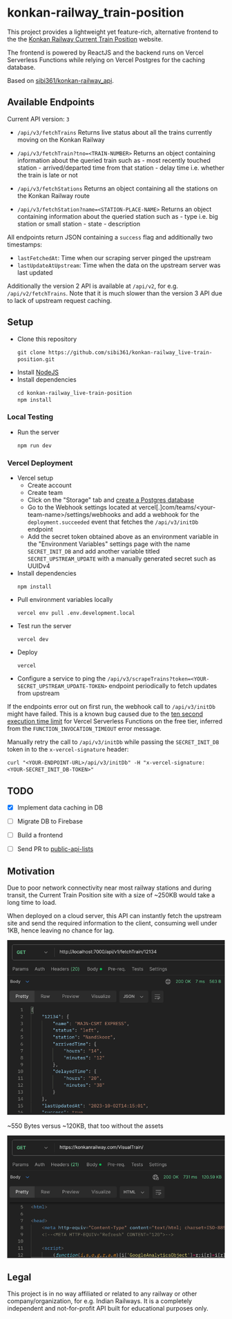 # konkan-railway_train-position

This project provides a lightweight yet feature-rich, alternative frontend to the the [Konkan Railway Current Train Position](https://konkanrailway.com/VisualTrain/) website.

The frontend is powered by ReactJS and the backend runs on Vercel Serverless Functions while relying on Vercel Postgres for the caching database.

Based on [sibi361/konkan-railway_api](https://github.com/sibi361/konkan-railway_api).


## Available Endpoints

Current API version: `3`

- `/api/v3/fetchTrains`
    Returns live status about all the trains currently moving on the Konkan Railway

- `/api/v3/fetchTrain?tno=<TRAIN-NUMBER>`
    Returns an object containing information about the queried train such as
        - most recently touched station
        - arrived/departed time from that station
        - delay time i.e. whether the train is late or not

- `/api/v3/fetchStations`
    Returns an object containing all the stations on the Konkan Railway route

- `/api/v3/fetchStation?name=<STATION-PLACE-NAME>`
     Returns an object containing information about the queried station such as
        - type i.e. big station or small station
        - state
        - description

All endpoints return JSON containing a `success` flag and additionally two timestamps:

- `lastFetchedAt`: Time when our scraping server pinged the upstream
- `lastUpdateAtUpstream`: Time when the data on the upstream server was last updated

Additionally the version 2 API is available at `/api/v2`, for e.g. `/api/v2/fetchTrains`. Note that it is much slower than the version 3 API due to lack of upstream request caching.


## Setup


- Clone this repository
    ```
    git clone https://github.com/sibi361/konkan-railway_live-train-position.git
    ```
- Install [NodeJS](https://nodejs.org/en/download)
- Install dependencies
    ```
    cd konkan-railway_live-train-position
    npm install
    ```

### Local Testing

- Run the server
    ```
    npm run dev
    ```

### Vercel Deployment

- Vercel setup
    - Create account
    - Create team
    - Click on the "Storage" tab and [create a Postgres database](https://vercel.com/docs/storage/vercel-postgres/quickstart)
    - Go to the Webhook settings located at vercel[.]com/teams/&lt;your-team-name&gt;/settings/webhooks and add a webhook for the `deployment.succeeded` event that fetches the `/api/v3/initDb` endpoint
    - Add the secret token obtained above as an environment variable in the "Environment Variables" settings page with the name `SECRET_INIT_DB` and add another variable titled `SECRET_UPSTREAM_UPDATE` with a manually generated secret such as UUIDv4
- Install dependencies
    ```
    npm install
    ```
- Pull environment variables locally
    ```
    vercel env pull .env.development.local
    ```
- Test run the server
    ```
    vercel dev
    ```
- Deploy
    ```
    vercel
    ```
- Configure a service to ping the `/api/v3/scrapeTrains?token=<YOUR-SECRET_UPSTREAM_UPDATE-TOKEN>` endpoint periodically to fetch updates from upstream

If the endpoints error out on first run, the webhook call to `/api/v3/initDb` might have failed. This is a known bug caused due to the [ten second execution time limit](https://vercel.com/docs/functions/serverless-functions/runtimes#max-duration) for Vercel Serverless Functions on the free tier, inferred from the `FUNCTION_INVOCATION_TIMEOUT` error message.

Manually retry the call to `/api/v3/initDb` while passing the `SECRET_INIT_DB` token in to the `x-vercel-signature` header:
```
curl "<YOUR-ENDPOINT-URL>/api/v3/initDb" -H "x-vercel-signature: <YOUR-SECRET_INIT_DB-TOKEN>"
```


## TODO

- [x] Implement data caching in DB
- [ ] Migrate DB to Firebase
- [ ] Build a frontend
- [ ] Send PR to [public-api-lists](https://github.com/public-api-lists/public-api-lists)


## Motivation

Due to poor network connectivity near most railway stations and during transit, the Current Train Position site with a size of ~250KB would take a long time to load.

When deployed on a cloud server, this API can instantly fetch the upstream site and send the required information to the client, consuming well under 1KB, hence leaving no chance for lag.

![postman_api_test_screenshot](./images/postman_screenshot.png)

~550 Bytes versus ~120KB, that too without the assets

![official_website_screenshot](./images/official_website_screnshot.png)


## Legal

This project is in no way affiliated or related to any railway or other company/organization, for e.g. Indian Railways. It is a completely independent and not-for-profit API built for educational purposes only.
